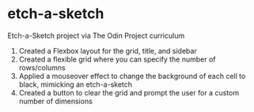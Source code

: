 # etch-a-sketch

Etch-a-Sketch project via The Odin Project curriculum

1. Created a Flexbox layout for the grid, title, and sidebar
2. Created a flexible grid where you can specify the number of rows/columns
3. Applied a mouseover effect to change the background of each cell to black, mimicking an etch-a-sketch
4. Created a button to clear the grid and prompt the user for a custom number of dimensions
